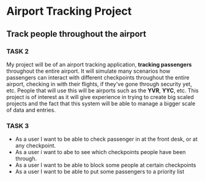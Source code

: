 # Airport Tracking Project
## Track people throughout the airport





### **TASK 2**
My project will be of an airport tracking application, **tracking passengers** throughout the
entire airport. It will simulate many scenarios how passengers can interact with different
checkpoints throughout the entire airport, checking in with their flights, if they've gone
through security yet, etc. People that will use this will be airports such as the **YVR**, **YYC**, etc.
This project is of interest as it will give experience in trying to create big scaled
projects and the fact that this system will be able to manage a bigger scale of data and entries.


### **TASK 3**
* As a user I want to be able to check passenger in at the front desk, or at any checkpoint.
* As a user i want to abe to see which checkpoints people have been through.
* As a user I want to be able to block some people at certain checkpoints
* As a user I want to be able to put some passengers to a priority list

